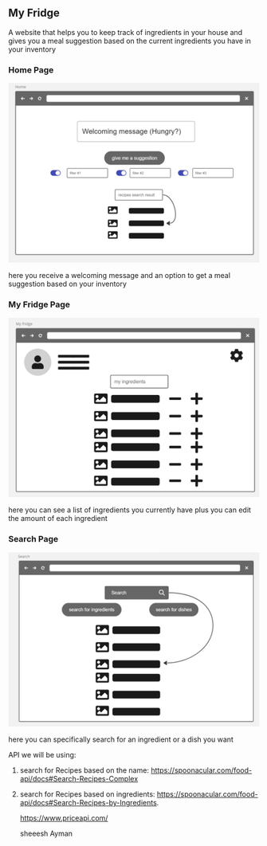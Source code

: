 

## My Fridge

A website that helps you to keep track of ingredients in your house and gives you a meal suggestion based on the current ingredients you have in your inventory

### Home Page
![Alt text](assets/Home.png)

here you receive a welcoming message and an option to get a meal suggestion based on your inventory
### My Fridge Page
![Alt text](assets/inventory.png)

here you can see a list of ingredients you currently have plus you can edit the amount of each ingredient 
### Search Page
![Alt text](assets/search.png)

here you can specifically search for an ingredient or a dish you want

API we will be using:

1. search for Recipes based on the name: https://spoonacular.com/food-api/docs#Search-Recipes-Complex
2. search for Recipes based on ingredients: https://spoonacular.com/food-api/docs#Search-Recipes-by-Ingredients.


   https://www.priceapi.com/
   
   
   sheeesh
   Ayman
 

